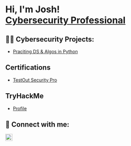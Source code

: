 <h1>Hi, I'm Josh! <br/><a href="https://www.linkedin.com/in/joshmadakor/">Cybersecurity Professional</a></h1>

<h2>👨‍💻 Cybersecurity Projects:</h2>

- [Praciting DS & Algos in Python](https://github.com/joshmadakor1/Algorithms-Practice)

<h2>Certifications</h2>

- [TestOut Security Pro](https://www.youtube.com/watch?v=a83ASGn_V_s)

<h2>TryHackMe</h2>

- [Profile](https://tryhackme.com/p/JoshuaHesch)

<h2> 🤳 Connect with me:</h2>

[<img align="left" alt="JoshMadakor | LinkedIn" width="22px" src="https://cdn.jsdelivr.net/npm/simple-icons@v3/icons/linkedin.svg" />][linkedin]

[linkedin]: https://www.linkedin.com/in/joshua-hesch/

